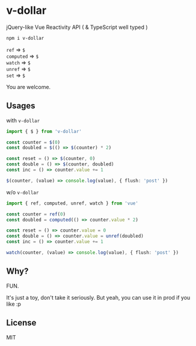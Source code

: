 # v-dollar

jQuery-like Vue Reactivity API ( & TypeScript well typed )

```bash
npm i v-dollar
```

`ref` => `$`<br>
`computed` => `$`<br>
`watch` => `$`<br>
`unref` => `$`<br>
`set` => `$`<br>

You are welcome.

## Usages

with `v-dollar`

```ts
import { $ } from 'v-dollar'

const counter = $(0)
const doubled = $(() => $(counter) * 2)

const reset = () => $(counter, 0)
const double = () => $(counter, doubled)
const inc = () => counter.value += 1

$(counter, (value) => console.log(value), { flush: 'post' })
```

w/o `v-dollar`

```ts
import { ref, computed, unref, watch } from 'vue'

const counter = ref(0)
const doubled = computed(() => counter.value * 2)

const reset = () => counter.value = 0
const double = () => counter.value = unref(doubled)
const inc = () => counter.value += 1

watch(counter, (value) => console.log(value), { flush: 'post' })
```

## Why?

FUN.

It's just a toy, don't take it seriously. But yeah, you can use it in prod if you like :p

## License

MIT
